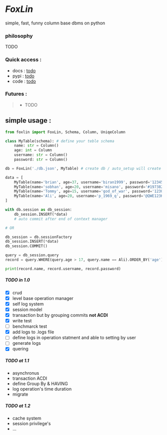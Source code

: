 # **_FoxLin_**
simple, fast, funny column base dbms on python

### philosophy
TODO

### Quick access :
 - docs : [todo]()
 - pypi : [todo]()
 - code : [todo]()


### Futures :
>   - TODO


## simple usage : 
```Python
from foxlin import FoxLin, Schema, Column, UniqeColumn

class MyTable(schema): # define your teble schema
    name: str = Column()
    age: int = Column
    username: str = Column()
    password: str = Column()

db = FoxLin('./db.json', MyTable) # create db / auto_setup will create database and load

data = [
    MyTable(name='brian', age=37, username='biran1999', password='123456789')
    MyTable(name='sobhan', age=20, username='misano', password='#197382645#'),
    MyTable(name='Tommy', age=15, username='god_of_war', password='123QWEasdZXC')
    MyTable(name='Ali', age=20, username='p_1969_q', password='@QWE123KFH@')
]

with db.session as db_session:
    db_session.INSERT(*data)
    # auto commit after end of context manager

# OR 

db_session = db.sessionFactory
db_session.INSERT(*data)
db_session.COMMIT()

query = db_session.query
record = query.WHERE(query.age > 17, query.name == Ali).ORDER_BY('age').first()

print(record.name, record.username, record.password)
```

##### TODO in 1.0
- [x] crud
- [x] level base operation manager
- [x] self log system
- [x] session model
- [x] transaction but by grouping commits **not ACDI**
- [x] write test
- [ ] benchmarck test
- [x] add logs to .logs file
- [ ] define logs in operation statment and able to setting by user
- [ ] generate logs
- [x] quering

##### TODO at 1.1
- asynchronus
- transaction ACDI
- define Group By & HAVING
- log operation's time duration
- migrate

##### TODO at 1.2
- cache system
- session privilege's
- ...

